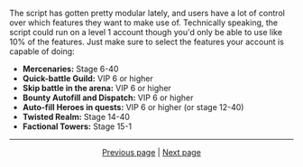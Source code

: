 The script has gotten pretty modular lately, and users have a lot of control over which features they want to make use of. Technically speaking, the script could run on a level 1 account though you'd only be able to use like 10% of the features. Just make sure to select the features your account is capable of doing:

- **Mercenaries:** Stage 6-40
- **Quick-battle Guild:** VIP 6 or higher
- **Skip battle in the arena:** VIP 6 or higher
- **Bounty Autofill and Dispatch:** VIP 6 or higher
- **Auto-fill Heroes in quests:** VIP 6 or higher (or stage 12-40)
- **Twisted Realm:** Stage 14-40
- **Factional Towers:** Stage 15-1

<hr>

<div align="center">
<a href="https://github.com/zebscripts/AFK-Daily/wiki/Get-started">Previous page</a>
|
<a href="https://github.com/zebscripts/AFK-Daily/wiki/Tools">Next page</a>
</div>
